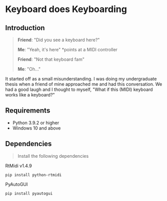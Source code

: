 # Keyboard does Keyboarding

## Introduction


> **Friend**: "Did you see a keyboard here?"
>
>**Me**: "Yeah, it's here" *points at a MIDI controller
>
>**Friend**: "Not that keyboard fam"
>
>**Me**: "Oh..."


It started off as a small misunderstanding. I was doing my undergraduate thesis when a friend of mine approached me and had this conversation. We had a good laugh and I thought to myself, "What if this (MIDI) keyboard works like a keyboard?"

## Requirements

- Python 3.9.2 or higher
- Windows 10 and above

## Dependencies

>Install the following dependencies

RtMidi v1.4.9

``` 
pip install python-rtmidi 
```

PyAutoGUI

``` 
pip install pyautogui 
```


